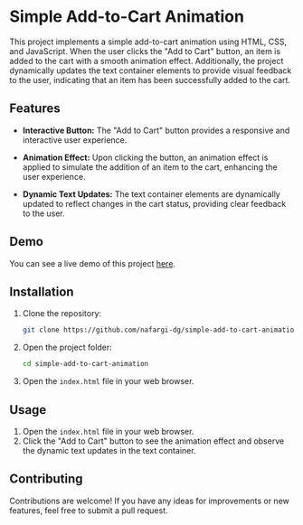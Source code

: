 
# Simple Add-to-Cart Animation


This project implements a simple add-to-cart animation using HTML, CSS, and JavaScript. When the user clicks the "Add to Cart" button, an item
is added to the cart with a smooth animation effect. Additionally, the project dynamically updates the text container elements to provide visual 
feedback to the user, indicating that an item has been successfully added to the cart.

## Features

- **Interactive Button:** The "Add to Cart" button provides a responsive and interactive user experience.
  
- **Animation Effect:** Upon clicking the button, an animation effect is applied to simulate the addition of an item to the cart, enhancing the user experience.

- **Dynamic Text Updates:** The text container elements are dynamically updated to reflect changes in the cart status, providing clear feedback to the user.

## Demo

You can see a live demo of this project [here](#).

## Installation

1. Clone the repository:

   ```bash
   git clone https://github.com/nafargi-dg/simple-add-to-cart-animation.git
   ```

2. Open the project folder:

   ```bash
   cd simple-add-to-cart-animation
   ```

3. Open the `index.html` file in your web browser.

## Usage

1. Open the `index.html` file in your web browser.
2. Click the "Add to Cart" button to see the animation effect and observe the dynamic text updates in the text container.

## Contributing

Contributions are welcome! If you have any ideas for improvements or new features, feel free to submit a pull request.

